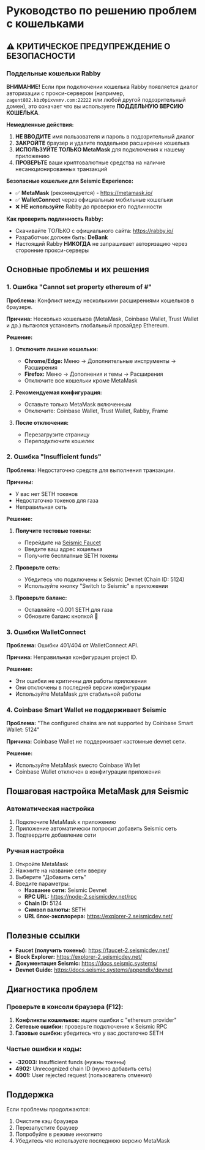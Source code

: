 # Руководство по решению проблем с кошельками

## ⚠️ КРИТИЧЕСКОЕ ПРЕДУПРЕЖДЕНИЕ О БЕЗОПАСНОСТИ

### Поддельные кошельки Rabby
**ВНИМАНИЕ!** Если при подключении кошелька Rabby появляется диалог авторизации с прокси-сервером (например, `zagent802.kbz0pixvxmv.com:22222` или любой другой подозрительный домен), это означает что вы используете **ПОДДЕЛЬНУЮ ВЕРСИЮ КОШЕЛЬКА**.

**Немедленные действия:**
1. **НЕ ВВОДИТЕ** имя пользователя и пароль в подозрительный диалог
2. **ЗАКРОЙТЕ** браузер и удалите поддельное расширение кошелька
3. **ИСПОЛЬЗУЙТЕ ТОЛЬКО MetaMask** для подключения к нашему приложению
4. **ПРОВЕРЬТЕ** ваши криптовалютные средства на наличие несанкционированных транзакций

**Безопасные кошельки для Seismic Experience:**
- ✅ **MetaMask** (рекомендуется) - https://metamask.io/
- ✅ **WalletConnect** через официальные мобильные кошельки
- ❌ **НЕ используйте** Rabby до проверки его подлинности

**Как проверить подлинность Rabby:**
- Скачивайте ТОЛЬКО с официального сайта: https://rabby.io/
- Разработчик должен быть: **DeBank**
- Настоящий Rabby **НИКОГДА** не запрашивает авторизацию через сторонние прокси-серверы

## Основные проблемы и их решения

### 1. Ошибка "Cannot set property ethereum of #<Window>"

**Проблема:** Конфликт между несколькими расширениями кошельков в браузере.

**Причина:** Несколько кошельков (MetaMask, Coinbase Wallet, Trust Wallet и др.) пытаются установить глобальный провайдер Ethereum.

**Решение:**

1. **Отключите лишние кошельки:**
   - **Chrome/Edge:** Меню → Дополнительные инструменты → Расширения
   - **Firefox:** Меню → Дополнения и темы → Расширения
   - Отключите все кошельки кроме MetaMask

2. **Рекомендуемая конфигурация:**
   - Оставьте только MetaMask включенным
   - Отключите: Coinbase Wallet, Trust Wallet, Rabby, Frame

3. **После отключения:**
   - Перезагрузите страницу
   - Переподключите кошелек

### 2. Ошибка "Insufficient funds"

**Проблема:** Недостаточно средств для выполнения транзакции.

**Причины:**
- У вас нет SETH токенов
- Недостаточно токенов для газа
- Неправильная сеть

**Решение:**

1. **Получите тестовые токены:**
   - Перейдите на [Seismic Faucet](https://faucet-2.seismicdev.net/)
   - Введите ваш адрес кошелька
   - Получите бесплатные SETH токены

2. **Проверьте сеть:**
   - Убедитесь что подключены к Seismic Devnet (Chain ID: 5124)
   - Используйте кнопку "Switch to Seismic" в приложении

3. **Проверьте баланс:**
   - Оставляйте ~0.001 SETH для газа
   - Обновите баланс кнопкой 🔄

### 3. Ошибки WalletConnect

**Проблема:** Ошибки 401/404 от WalletConnect API.

**Причина:** Неправильная конфигурация project ID.

**Решение:**
- Эти ошибки не критичны для работы приложения
- Они отключены в последней версии конфигурации
- Используйте MetaMask для стабильной работы

### 4. Coinbase Smart Wallet не поддерживает Seismic

**Проблема:** "The configured chains are not supported by Coinbase Smart Wallet: 5124"

**Причина:** Coinbase Wallet не поддерживает кастомные devnet сети.

**Решение:**
- Используйте MetaMask вместо Coinbase Wallet
- Coinbase Wallet отключен в конфигурации приложения

## Пошаговая настройка MetaMask для Seismic

### Автоматическая настройка
1. Подключите MetaMask к приложению
2. Приложение автоматически попросит добавить Seismic сеть
3. Подтвердите добавление сети

### Ручная настройка
1. Откройте MetaMask
2. Нажмите на название сети вверху
3. Выберите "Добавить сеть"
4. Введите параметры:
   - **Название сети:** Seismic Devnet
   - **RPC URL:** https://node-2.seismicdev.net/rpc
   - **Chain ID:** 5124
   - **Символ валюты:** SETH
   - **URL блок-эксплорера:** https://explorer-2.seismicdev.net/

## Полезные ссылки

- **Faucet (получить токены):** https://faucet-2.seismicdev.net/
- **Block Explorer:** https://explorer-2.seismicdev.net/
- **Документация Seismic:** https://docs.seismic.systems/
- **Devnet Guide:** https://docs.seismic.systems/appendix/devnet

## Диагностика проблем

### Проверьте в консоли браузера (F12):
1. **Конфликты кошельков:** ищите ошибки с "ethereum provider"
2. **Сетевые ошибки:** проверьте подключение к Seismic RPC
3. **Газовые ошибки:** убедитесь что у вас достаточно SETH

### Частые ошибки и коды:
- **-32003:** Insufficient funds (нужны токены)
- **4902:** Unrecognized chain ID (нужно добавить сеть)
- **4001:** User rejected request (пользователь отменил)

## Поддержка

Если проблемы продолжаются:
1. Очистите кэш браузера
2. Перезапустите браузер
3. Попробуйте в режиме инкогнито
4. Убедитесь что используете последнюю версию MetaMask 